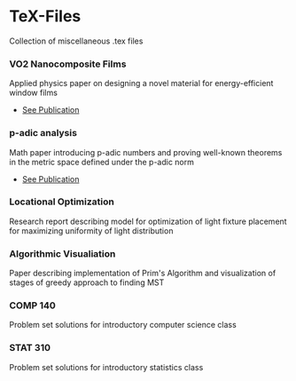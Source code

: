 # TeX-Files
Collection of miscellaneous .tex files

### VO2 Nanocomposite Films
Applied physics paper on designing a novel material for energy-efficient window films
  * [See Publication](https://arxiv.org/abs/1709.06944)
### p-adic analysis
Math paper introducing p-adic numbers and proving well-known theorems in the metric space defined under the p-adic norm
  * [See Publication](https://arxiv.org/abs/1710.08835)
### Locational Optimization
Research report describing model for optimization of light fixture placement for maximizing uniformity of light distribution
### Algorithmic Visualiation
Paper describing implementation of Prim's Algorithm and visualization of stages of greedy approach to finding MST
### COMP 140
Problem set solutions for introductory computer science class
### STAT 310
Problem set solutions for introductory statistics class
